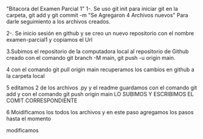 "Bitacora del Examen Parcial 1"
1-. Se uso git init  para iniciar git en la carpeta, git add y git commit -m "Se Agregaron 4 Archivos nuevos" Para darle seguimiento a los archivos creados.

2-. Se inicio sesión en github y se creo un nuevo repositorio con el nombre examen-parcial1 y copiamos el Url

3.Subimos el repositorio de la computadora local al repositorio de Github creado  con el comando git branch -M main, git push -u origin main.

4 con el comando git pull origin  main recuperamos los cambios en github a la carpeta local 

5 editamos 2 de los archivos .py y el readme guardamos con el comando git add y con el comando git push origin main LO SUBIMOS Y ESCRIBIMOS EL COMIT CORRESPONDIENTE 

6 Moidificamos los todos los archivos y en este paso agregamos los pasos hasta el momento 

modificamos

